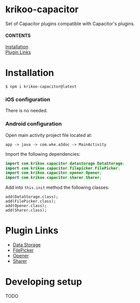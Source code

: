 # krikoo-capacitor
Set of Capacitor plugins compatible with Capacitor's plugins.

#### CONTENTS
[Installation](#installation)  
[Plugin Links](#plugin-links)  

# Installation
```
$ npm i krikoo-capacitor@latest
```

### iOS configuration
There is no needed.

### Android configuration
Open main activity project file located at:
```
app -> java -> com.wke.a3doc -> MainActivity
```
Import the following dependencies:
```java
import com.krikoo.capacitor.datastorage.DataStorage;
import com.krikoo.capacitor.filepicker.FilePicker;
import com.krikoo.capacitor.opener.Opener;
import com.krikoo.capacitor.sharer.Sharer;
```
Add into `this.init` method the following classes:
```
add(DataStorage.class);
add(FilePicker.class);
add(Opener.class);
add(Sharer.class);
```

# Plugin Links
  - [Data Storage](https://github.com/krikoo-team/hybrid/blob/master/capacitor/plugins-library/src/data-storage/README.md)
  - [FilePicker](https://github.com/krikoo-team/hybrid/blob/master/capacitor/plugins-library/src/file-picker/README.md)
  - [Opener](https://github.com/krikoo-team/hybrid/blob/master/capacitor/plugins-library/src/opener/README.md)
  - [Sharer](https://github.com/krikoo-team/hybrid/blob/master/capacitor/plugins-library/src/sharer/README.md)

# Developing setup

TODO
